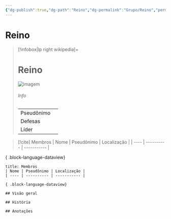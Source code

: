 ```yaml
---
{"dg-publish":true,"dg-path":"Reino","dg-permalink":"Grupo/Reino","permalink":"/Grupo/Reino/","title":"Reino","tags":["#Grupo"]}
---
```



# Reino
> [!infobox|lp right wikipedia]+
> #  Reino
> <img src="/img/user/z_arquivos/SemImagem.webp" alt="imagem" /><span></span>
> ###### Info
> |  |  |
> | ---- | ---- |
> | Pseudônimo | <span></span> |
> | Defesas | <span></span> |
> |Líder||

> [!cite] Membros
>  | Nome | Pseudônimo | Localização |
> | ---- | ---------- | ----------- |
> 
{ .block-language-dataview}

```ad-Personagens
title: Membros
| Nome | Pseudônimo | Localização |
| ---- | ---------- | ----------- |

{ .block-language-dataview}

## Visão geral

## História

## Anotações
